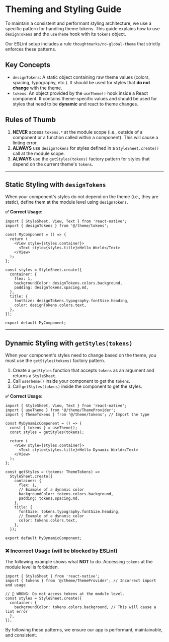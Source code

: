 # Theming and Styling Guide

To maintain a consistent and performant styling architecture, we use a specific pattern for handling theme tokens. This guide explains how to use `designTokens` and the `useTheme` hook with its `tokens` object.

Our ESLint setup includes a rule `thoughtmarks/no-global-theme` that strictly enforces these patterns.

## Key Concepts

-   `designTokens`: A static object containing raw theme values (colors, spacing, typography, etc.). It should be used for styles that **do not change** with the theme.
-   `tokens`: An object provided by the `useTheme()` hook inside a React component. It contains theme-specific values and should be used for styles that need to be **dynamic** and react to theme changes.

## Rules of Thumb

1.  **NEVER** access `tokens.*` at the module scope (i.e., outside of a component or a function called within a component). This will cause a linting error.
2.  **ALWAYS** use `designTokens` for styles defined in a `StyleSheet.create()` call at the module scope.
3.  **ALWAYS** use the `getStyles(tokens)` factory pattern for styles that depend on the current theme's `tokens`.

---

## Static Styling with `designTokens`

When your component's styles do not depend on the theme (i.e., they are static), define them at the module level using `designTokens`.

**✅ Correct Usage:**

```tsx
import { StyleSheet, View, Text } from 'react-native';
import { designTokens } from '@/theme/tokens';

const MyComponent = () => {
  return (
    <View style={styles.container}>
      <Text style={styles.title}>Hello World</Text>
    </View>
  );
};

const styles = StyleSheet.create({
  container: {
    flex: 1,
    backgroundColor: designTokens.colors.background,
    padding: designTokens.spacing.md,
  },
  title: {
    fontSize: designTokens.typography.fontSize.heading,
    color: designTokens.colors.text,
  },
});

export default MyComponent;
```

---

## Dynamic Styling with `getStyles(tokens)`

When your component's styles need to change based on the theme, you must use the `getStyles(tokens)` factory pattern.

1.  Create a `getStyles` function that accepts `tokens` as an argument and returns a `StyleSheet`.
2.  Call `useTheme()` inside your component to get the `tokens`.
3.  Call `getStyles(tokens)` inside the component to get the styles.

**✅ Correct Usage:**

```tsx
import { StyleSheet, View, Text } from 'react-native';
import { useTheme } from '@/theme/ThemeProvider';
import { ThemeTokens } from '@/theme/tokens'; // Import the type

const MyDynamicComponent = () => {
  const { tokens } = useTheme();
  const styles = getStyles(tokens);

  return (
    <View style={styles.container}>
      <Text style={styles.title}>Hello Dynamic World</Text>
    </View>
  );
};

const getStyles = (tokens: ThemeTokens) =>
  StyleSheet.create({
    container: {
      flex: 1,
      // Example of a dynamic color
      backgroundColor: tokens.colors.background, 
      padding: tokens.spacing.md,
    },
    title: {
      fontSize: tokens.typography.fontSize.heading,
      // Example of a dynamic color
      color: tokens.colors.text, 
    },
  });

export default MyDynamicComponent;
```

### ❌ Incorrect Usage (will be blocked by ESLint)

The following example shows what **NOT** to do. Accessing `tokens` at the module level is forbidden.

```tsx
import { StyleSheet } from 'react-native';
import { tokens } from '@/theme/ThemeProvider'; // Incorrect import and usage

// 🚨 WRONG: Do not access tokens at the module level.
const styles = StyleSheet.create({
  container: {
    backgroundColor: tokens.colors.background, // This will cause a lint error
  },
});
```

By following these patterns, we ensure our app is performant, maintainable, and consistent. 